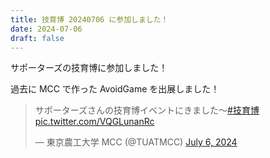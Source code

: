 ```yaml
---
title: 技育博 20240706 に参加しました！
date: 2024-07-06
draft: false
---
```

サポーターズの技育博に参加しました！

過去に MCC で作った AvoidGame を出展しました！

<blockquote class="twitter-tweet"><p lang="ja" dir="ltr">サポーターズさんの技育博イベントにきました～<a href="https://twitter.com/hashtag/%E6%8A%80%E8%82%B2%E5%8D%9A?src=hash&amp;ref_src=twsrc%5Etfw">#技育博</a> <a href="https://t.co/VQGLunanRc">pic.twitter.com/VQGLunanRc</a></p>&mdash; 東京農工大学 MCC (@TUATMCC) <a href="https://twitter.com/TUATMCC/status/1809437247835632032?ref_src=twsrc%5Etfw">July 6, 2024</a></blockquote> <script async src="https://platform.twitter.com/widgets.js" charset="utf-8"></script>
